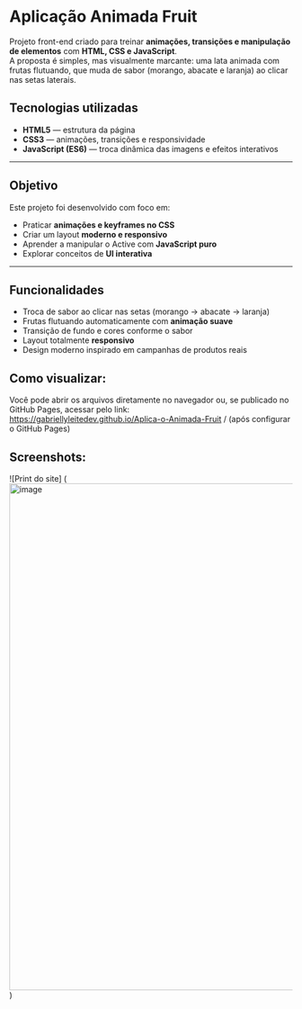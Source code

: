 # Aplicação Animada Fruit

Projeto front-end criado para treinar **animações, transições e manipulação de elementos** com **HTML, CSS e JavaScript**.  
A proposta é simples, mas visualmente marcante: uma lata animada com frutas flutuando, que muda de sabor (morango, abacate e laranja) ao clicar nas setas laterais.  

## Tecnologias utilizadas
- **HTML5** — estrutura da página  
- **CSS3** — animações, transições e responsividade  
- **JavaScript (ES6)** — troca dinâmica das imagens e efeitos interativos  

---

## Objetivo
Este projeto foi desenvolvido com foco em:
- Praticar **animações e keyframes no CSS**
- Criar um layout **moderno e responsivo**
- Aprender a manipular o Active com **JavaScript puro**
- Explorar conceitos de **UI interativa**

---

## Funcionalidades
- Troca de sabor ao clicar nas setas (morango → abacate → laranja)  
- Frutas flutuando automaticamente com **animação suave**  
- Transição de fundo e cores conforme o sabor  
- Layout totalmente **responsivo**  
- Design moderno inspirado em campanhas de produtos reais

## Como visualizar:
Você pode abrir os arquivos diretamente no navegador ou, se publicado no GitHub Pages, acessar pelo link:  
https://gabriellyleitedev.github.io/Aplica-o-Animada-Fruit
/ (após configurar o GitHub Pages)


## Screenshots:
![Print do site] (<img width="1919" height="901" alt="image" src="https://github.com/user-attachments/assets/0a550d3b-f6fc-4ccd-91e8-c91ee094e405" />)
